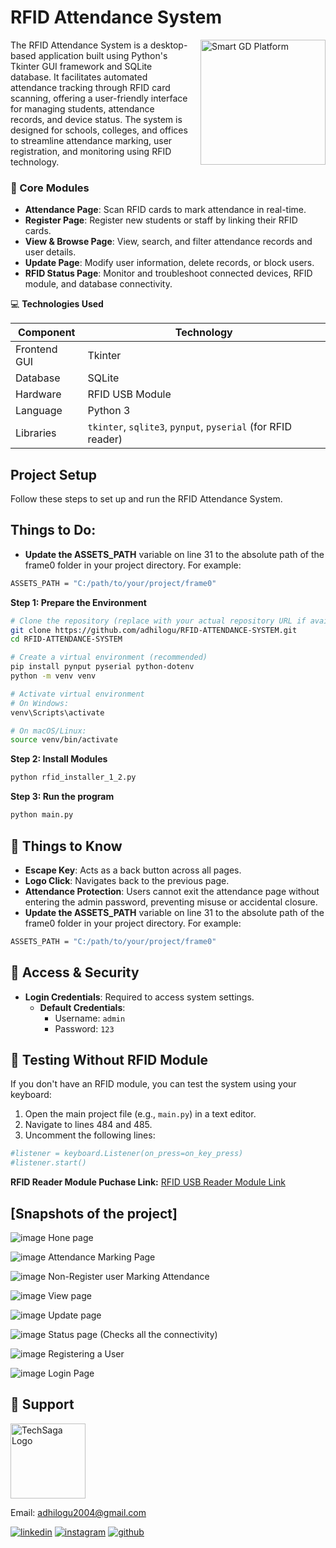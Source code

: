 # RFID Attendance System

<div style="float: right; margin-left: 20px;">
  <img src="git-images/ff1.png" alt="Smart GD Platform" width="200" />
</div>

The RFID Attendance System is a desktop-based application built using Python's Tkinter GUI framework and SQLite database. It facilitates automated attendance tracking through RFID card scanning, offering a user-friendly interface for managing students, attendance records, and device status. The system is designed for schools, colleges, and offices to streamline attendance marking, user registration, and monitoring using RFID technology.

### 🧭 Core Modules
- **Attendance Page**: Scan RFID cards to mark attendance in real-time.
- **Register Page**: Register new students or staff by linking their RFID cards.
- **View & Browse Page**: View, search, and filter attendance records and user details.
- **Update Page**: Modify user information, delete records, or block users.
- **RFID Status Page**: Monitor and troubleshoot connected devices, RFID module, and database connectivity.

💻 **Technologies Used**

| Component         | Technology                     |
|-------------------|--------------------------------|
| Frontend GUI      | Tkinter                        |
| Database          | SQLite                         |
| Hardware          | RFID USB Module                |
| Language          | Python 3                       |
| Libraries         | `tkinter`, `sqlite3`, `pynput`, `pyserial` (for RFID reader) |

## Project Setup

Follow these steps to set up and run the RFID Attendance System.






**Things to Do:**
---

- **Update the ASSETS_PATH** variable on line 31 to the absolute path of the frame0 folder in your project directory. For example: 
```bash
ASSETS_PATH = "C:/path/to/your/project/frame0"
```
**Step 1: Prepare the Environment**

```bash
# Clone the repository (replace with your actual repository URL if available)
git clone https://github.com/adhilogu/RFID-ATTENDANCE-SYSTEM.git
cd RFID-ATTENDANCE-SYSTEM

# Create a virtual environment (recommended)
pip install pynput pyserial python-dotenv
python -m venv venv

# Activate virtual environment
# On Windows:
venv\Scripts\activate

# On macOS/Linux:
source venv/bin/activate
```

**Step 2: Install Modules**
```bash
python rfid_installer_1_2.py
```
**Step 3: Run the program**
```bash
python main.py
```

**🧩 Things to Know**
---
- **Escape Key**: Acts as a back button across all pages.
- **Logo Click**: Navigates back to the previous page.
- **Attendance Protection**: Users cannot exit the attendance page without entering the admin password, preventing misuse or accidental closure.
- **Update the ASSETS_PATH** variable on line 31 to the absolute path of the frame0 folder in your project directory. For example: 
```bash
ASSETS_PATH = "C:/path/to/your/project/frame0"
```

**🔐 Access & Security**
---
- **Login Credentials**: Required to access system settings.
  - **Default Credentials**:
    - Username: `admin`
    - Password: `123`

🧪 **Testing Without RFID Module**
---
If you don't have an RFID module, you can test the system using your keyboard:

 1. Open the main project file (e.g., `main.py`) in a text editor.
  2. Navigate to lines 484 and 485.
  3. Uncomment the following lines:
   ```bash
   #listener = keyboard.Listener(on_press=on_key_press)
   #listener.start()
   ```

**RFID Reader Module Puchase Link:**
[RFID USB Reader Module Link](https://quartzcomponents.com/products/jt308-usb-rfid-card-reader-125khz-smart-id-card-reader-module?variant=45040512696554&country=IN&currency=INR&utm_medium=product_sync&utm_source=google&utm_content=sag_organic&utm_campaign=sag_organic?utm_source=google&utm_medium=FreeListings&gad_source=1&gad_campaignid=21214248935&gbraid=0AAAAACPPFdOETU3N5SJkqL-Yv6olEUfVw&gclid=Cj0KCQjwsPzHBhDCARIsALlWNG0VVxICrXYzZA6kolWEGfaeONPUvi8g0nP_uqU90i587w1IhbcldYQaAlQIEALw_wcB)


## [Snapshots of the project]

![image](git-images/home.png)
Hone page

![image](git-images/att.png)
Attendance Marking Page

![image](git-images/non.png)
Non-Register user Marking Attendance

![image](git-images/view.png)
View page 

![image](git-images/upd.png)
Update page

![image](git-images/status.png)
Status page (Checks all the connectivity)

![image](git-images/reg.png)
Registering a User

![image](git-images/login1.png)
Login Page




## 📧 Support

<div style="text-align: left;">
  <img src="git-images/techsagalogo.png" alt="TechSaga Logo" style="width: 120px;">
  <p>Email: <a href="mailto:adhilogu2004@gmail.com">adhilogu2004@gmail.com</a></p>
</div>


[![linkedin](https://img.shields.io/badge/linkedin-0A66C2?style=for-the-badge&logo=linkedin&logoColor=white)](https://www.linkedin.com/in/adithya-loganathan-a47218283/)
[![instagram](https://img.shields.io/badge/instagram-E4405F?style=for-the-badge&logo=instagram&logoColor=white)](https://www.instagram.com/adithyaloganathanh/?hl=en)
[![github](https://img.shields.io/badge/github-181717?style=for-the-badge&logo=github&logoColor=white)](https://github.com/adhilogu)


